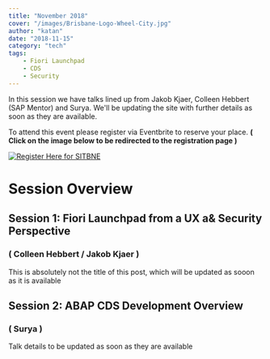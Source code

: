 ```yaml
---
title: "November 2018"
cover: "/images/Brisbane-Logo-Wheel-City.jpg"
author: "katan"
date: "2018-11-15"
category: "tech"
tags:
    - Fiori Launchpad
    - CDS
    - Security
---
```

In this session we have talks lined up from Jakob Kjaer, Colleen Hebbert (SAP Mentor) and Surya. We'll be updating the site with further details as soon as they are available.


To attend this event please register via Eventbrite to reserve your place. **( Click on the image below to be redirected to the registration page )**


[![Register Here for SITBNE](https://www.eventbrite.com.au/wp-content/themes/core/img/eventbrite-logo.svg)](https://www.eventbrite.com/e/sap-inside-track-brisbane-november-2018-tickets-51938412189)


# Session Overview

## Session 1: Fiori Launchpad from a UX a& Security Perspective
### ( Colleen Hebbert / Jakob Kjaer )
This is absolutely not the title of this post, which will be updated as sooon as it is available


## Session 2: ABAP CDS Development Overview
### ( Surya )
Talk details to be updated as soon as they are available



